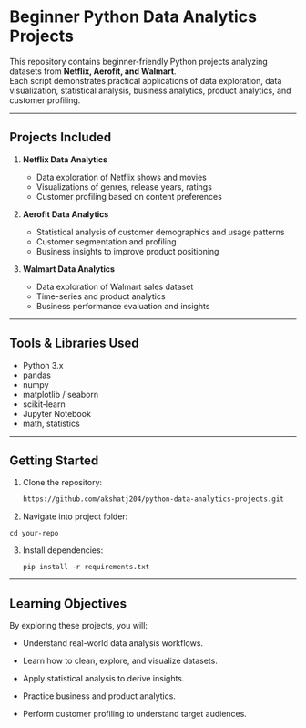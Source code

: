 # Beginner Python Data Analytics Projects

This repository contains beginner-friendly Python projects analyzing datasets from **Netflix, Aerofit, and Walmart**.  
Each script demonstrates practical applications of data exploration, data visualization, statistical analysis, business analytics, product analytics, and customer profiling.

---

## Projects Included

1. **Netflix Data Analytics**  
   - Data exploration of Netflix shows and movies  
   - Visualizations of genres, release years, ratings  
   - Customer profiling based on content preferences  

2. **Aerofit Data Analytics**  
   - Statistical analysis of customer demographics and usage patterns  
   - Customer segmentation and profiling  
   - Business insights to improve product positioning  

3. **Walmart Data Analytics**  
   - Data exploration of Walmart sales dataset
   - Time-series and product analytics  
   - Business performance evaluation and insights  

---

## Tools & Libraries Used

- Python 3.x  
- pandas  
- numpy  
- matplotlib / seaborn  
- scikit-learn 
- Jupyter Notebook
- math, statistics

---

## Getting Started

1. Clone the repository:
   ```bash
   https://github.com/akshatj204/python-data-analytics-projects.git

2. Navigate into project folder:
  ```
  cd your-repo
  ```
3. Install dependencies:
   ```
   pip install -r requirements.txt
   
---
## Learning Objectives
By exploring these projects, you will:

- Understand real-world data analysis workflows.

- Learn how to clean, explore, and visualize datasets.

- Apply statistical analysis to derive insights.

- Practice business and product analytics.

- Perform customer profiling to understand target audiences.

